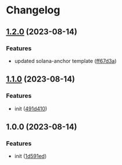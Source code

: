 # Changelog

## [1.2.0](https://github.com/switchboard-xyz/function-templates/compare/v1.1.0...v1.2.0) (2023-08-14)


### Features

* updated solana-anchor template ([ff67d3a](https://github.com/switchboard-xyz/function-templates/commit/ff67d3afd4d94a9471daad213d6200746e783ff8))

## [1.1.0](https://github.com/switchboard-xyz/function-templates/compare/v1.0.0...v1.1.0) (2023-08-14)


### Features

* init ([491d410](https://github.com/switchboard-xyz/function-templates/commit/491d4100f7013834b3a1ac64348ae101537bdab2))

## 1.0.0 (2023-08-14)

### Features

- init
  ([1d591ed](https://github.com/switchboard-xyz/function-templates/commit/1d591edb66851dfad6e5231ddb96a8d0498d0683))
